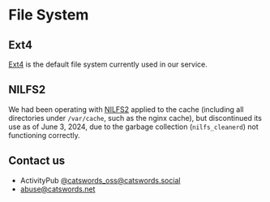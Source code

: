 # File System

## Ext4
[Ext4](https://en.wikipedia.org/wiki/Ext4) is the default file system currently used in our service.

## NILFS2
We had been operating with [NILFS2](https://nilfs.sourceforge.io/en/about_nilfs.html) applied to the cache (including all directories under `/var/cache`, such as the nginx cache), but discontinued its use as of June 3, 2024, due to the garbage collection (`nilfs_cleanerd`) not functioning correctly.

## Contact us
* ActivityPub [@catswords_oss@catswords.social](https://catswords.social/@catswords_oss)
* abuse@catswords.net
